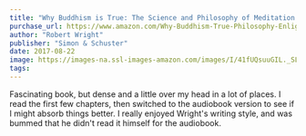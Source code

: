 ```yaml
---
title: "Why Buddhism is True: The Science and Philosophy of Meditation and Enlightenment"
purchase_url: https://www.amazon.com/Why-Buddhism-True-Philosophy-Enlightenment/dp/1439195455?SubscriptionId=AKIAIVZLK2PABGQI2KAQ&tag=everrail-20&linkCode=xm2&camp=2025&creative=165953&creativeASIN=1439195455
author: "Robert Wright"
publisher: "Simon & Schuster"
date: 2017-08-22
image: https://images-na.ssl-images-amazon.com/images/I/41fUQsuuGIL._SL75_.jpg
tags:
---
```


Fascinating book, but dense and a little over my head in a lot of places. I read the first few chapters, then switched to the audiobook version to see if I might absorb things better. I really enjoyed Wright's writing style, and was bummed that he didn't read it himself for the audiobook.

